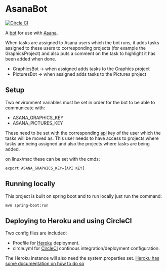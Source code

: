 # AsanaBot 
[![Circle CI](https://circleci.com/gh/Financial-Times/asana-bot.svg?style=svg&circle-token=de0b7c29ace590cf37f1e1bf0600dff2fa9c6035)](https://circleci.com/gh/Financial-Times/asana-bot)

A [bot](http://en.wikipedia.org/wiki/Internet_bot) for use with [Asana](http://asana.com).
 
When tasks are assigned to Asana users which the bot runs, it adds tasks assigned to these users to 
corresponding projects (for example the GraphicsProject) and also puts a comment on the task to highlight 
it has been added when done.

* GraphicsBot -> when assigned adds tasks to the Graphics project
* PicturesBot -> when assigned adds tasks to the Pictures project

## Setup

Two environment variables must be set in order for the bot to be able to communicate with:

* ASANA_GRAPHICS_KEY
* ASANA_PICTURES_KEY

These need to be set with the corresponding [api](https://asana.com/guide/help/api/api) key of the user which the tasks will be moved as. 
This user needs to have access to projects where tasks are being assigned and also the projects where tasks are being added. 

on linux/mac these can be set with the cmds:

`export ASANA_GRAPHICS_KEY=[API KEY]`

## Running locally

This project is built on spring boot and to run locally just run the command:

`mvn spring-boot:run`

## Deploying to Heroku and using CircleCI

Two config files are included:

* Procfile for [Heroku](http://docs.spring.io/spring-boot/docs/current/reference/html/cloud-deployment-heroku.html) deployment.
* circle.yml for [CircleCI](http://circleci.com) continous integration/deployment configuration. 

The Heroku instance will also need the system.properties set. [Heroku has some documentation on how to do so](https://devcenter.heroku.com/articles/config-vars)





